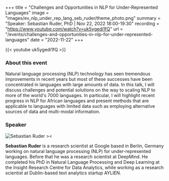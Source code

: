+++
title = "Challenges and Opportunities in NLP for Under-Represented Languages"
image = "images/ev_nlp_under_rep_lang_seb_ruder/theme_photo.png"
summary = "Speaker: Sebastian Ruder, PhD | Nov 22, 2022 18:00-19:30"
recording = "https://www.youtube.com/watch?v=uk5ygedi1fQ"
url = "/events/challenges-and-opportunities-in-nlp-for-under-represented-languages"
date = "2022-11-22"
+++

<!--more-->

{{< youtube uk5ygedi1fQ >}}


### About this event

Natural language processing (NLP) technology has seen tremendous improvements in recent years but most of these successes have been concentrated in languages with large amounts of data. In this talk, I will discuss challenges and potential solutions on the way to scaling NLP to more of the world's 7000 languages. In particular, I will highlight recent progress in NLP for African languages and present methods that are applicable to languages with limited data such as employing alternative sources of data and multi-modal information.


### Speaker

![Sebastian Ruder ><](https://ruder.io/content/images/2019/02/new_profile_photo_square-1.jpg)

**Sebastian Ruder** is a research scientist at Google based in Berlin, Germany working on natural language processing (NLP) for under-represented languages. Before that he was a research scientist at DeepMind. He completed his PhD in Natural Language Processing and Deep Learning at the Insight Research Centre for Data Analytics, while working as a research scientist at Dublin-based text analytics startup AYLIEN.
